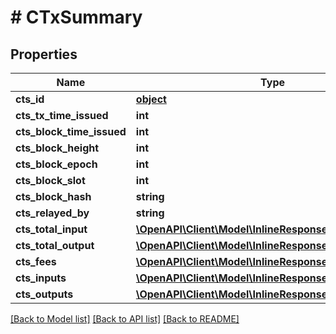 # # CTxSummary

## Properties

Name | Type | Description | Notes
------------ | ------------- | ------------- | -------------
**cts_id** | [**object**](.md) |  | 
**cts_tx_time_issued** | **int** |  | [optional] 
**cts_block_time_issued** | **int** |  | [optional] 
**cts_block_height** | **int** |  | [optional] 
**cts_block_epoch** | **int** |  | [optional] 
**cts_block_slot** | **int** |  | [optional] 
**cts_block_hash** | **string** |  | [optional] 
**cts_relayed_by** | **string** |  | [optional] 
**cts_total_input** | [**\OpenAPI\Client\Model\InlineResponse200RightCoin**](InlineResponse200RightCoin.md) |  | 
**cts_total_output** | [**\OpenAPI\Client\Model\InlineResponse200RightCoin**](InlineResponse200RightCoin.md) |  | 
**cts_fees** | [**\OpenAPI\Client\Model\InlineResponse200RightCoin**](InlineResponse200RightCoin.md) |  | 
**cts_inputs** | [**\OpenAPI\Client\Model\InlineResponse2004CtbInputs[]**](InlineResponse2004CtbInputs.md) |  | 
**cts_outputs** | [**\OpenAPI\Client\Model\InlineResponse2004CtbInputs[]**](InlineResponse2004CtbInputs.md) |  | 

[[Back to Model list]](../../README.md#documentation-for-models) [[Back to API list]](../../README.md#documentation-for-api-endpoints) [[Back to README]](../../README.md)


